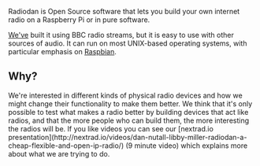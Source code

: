 Radiodan is Open Source software that lets you build your own internet radio on
a Raspberry Pi or in pure software.

[We've](/about) built it using BBC radio streams, but it is easy to use
with other sources of audio. It can
run on most UNIX-based operating systems, with particular emphasis on
[Raspbian](http://www.raspbian.org/).

<h2>Why?</h2>
We're interested in different kinds of physical radio
devices and how we might change their functionality to make them better. We
think that it's only possible to test what makes a radio better by building
devices that act like radios, and that the more people who can build them, the
more interesting the radios will be. If you like videos you can see our
[nextrad.io presentation](http://nextrad.io/videos/dan-nutall-libby-miller-radiodan-a-cheap-flexible-and-open-ip-radio/)
(9 minute video) which explains more about what we are trying to do.

<!--
[Radiodan](https://github.com/radiodan/radiodan) and
[Radiodan Example app](https://github.com/radiodan/radiodan_example) are
alpha-quality software, but we've released a
[version 1](/2013/12/24/release.html) while we work on version 2, and if you'd
like to have a play,
[the instructions are here](https://github.com/radiodan/project/blob/master/docs/getting_started.markdown)
(but do get in [touch](2014/01/08/about-us.html), we are happy to help, and you
may need it!).
-->
